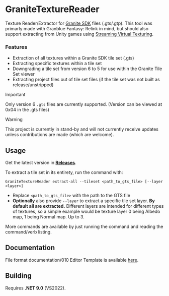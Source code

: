 # GraniteTextureReader

Texture Reader/Extractor for [Granite SDK](https://unity.com/products/granite-sdk) files (.gts/.gtp). This tool was primarly made with Granblue Fantasy: Relink in mind, but should also support extracting from Unity games using [Streaming Virtual Texturing](https://docs.unity3d.com/Manual/svt-streaming-virtual-texturing.html).

### Features

* Extraction of all textures within a Granite SDK tile set (.gts)
* Extracting specific textures within a tile set
* Downgrading a tile set from version 6 to 5 for use within the Granite Tile Set viewer
* Extracting project files out of tile set files (if the tile set was not built as release/unstripped)

> [!IMPORTANT]  
> Only version 6 `.gts` files are currently supported. (Version can be viewed at 0x04 in the .gts files)

> [!WARNING]
> This project is currently in stand-by and will not currently receive updates unless contributions are made (which are welcome).

## Usage

Get the latest version in [**Releases**](https://github.com/Nenkai/GraniteTextureReader/releases).

To extract a tile set in its entirety, run the command with:

```
GraniteTextureReader extract-all --tileset <path_to_gts_file> [--layer <layer>]
```

* Replace `<path_to_gts_file>` with the path to the GTS file
* **Optionally** also provide `--layer` to extract a specific tile set layer. **By default all are extracted.** Different layers are intended for different types of textures, so a simple example would be texture layer 0 being Albedo map, 1 being Normal map. Up to 3. 

More commands are available by just running the command and reading the command/verb listing.

## Documentation

File format documentation/010 Editor Template is available [here](https://github.com/Nenkai/010GameTemplates/blob/main/Graphine/Granite%20SDK/TileSet_GTS.bt).

## Building

Requires **.NET 9.0** (VS2022).
